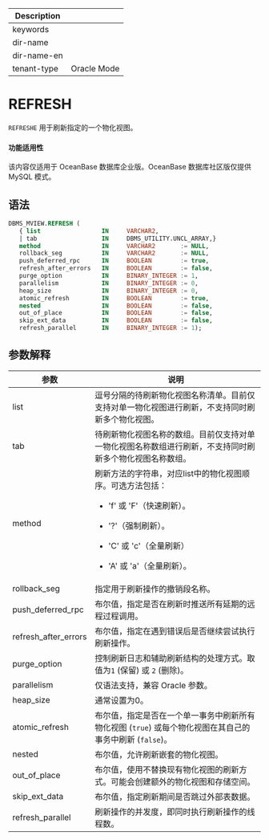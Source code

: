 | Description   |                 |
|---------------|-----------------|
| keywords      |                 |
| dir-name      |                 |
| dir-name-en   |                 |
| tenant-type   | Oracle Mode     |

# REFRESH

`REFRESHE` 用于刷新指定的一个物化视图。

<main id="notice" >
  <h4>功能适用性</h4>
  <p>该内容仅适用于 OceanBase 数据库企业版。OceanBase 数据库社区版仅提供 MySQL 模式。</p>
</main>

## 语法

```sql
DBMS_MVIEW.REFRESH (
   { list                 IN     VARCHAR2,
   | tab                  IN     DBMS_UTILITY.UNCL_ARRAY,}
   method                 IN     VARCHAR2       := NULL,
   rollback_seg           IN     VARCHAR2       := NULL,
   push_deferred_rpc      IN     BOOLEAN        := true,
   refresh_after_errors   IN     BOOLEAN        := false,
   purge_option           IN     BINARY_INTEGER := 1,
   parallelism            IN     BINARY_INTEGER := 0,
   heap_size              IN     BINARY_INTEGER := 0,
   atomic_refresh         IN     BOOLEAN        := true,
   nested                 IN     BOOLEAN        := false,
   out_of_place           IN     BOOLEAN        := false,
   skip_ext_data   	      IN     BOOLEAN        := false,
   refresh_parallel       IN     BINARY_INTEGER := 1);
```

## 参数解释

| **参数**                | **说明**                                                                                                      |
|----------------------|-----------------------------------------------------------------------------------------------------------|
| list         | 逗号分隔的待刷新物化视图名称清单。目前仅支持对单一物化视图进行刷新，不支持同时刷新多个物化视图。                |
| tab          | 待刷新物化视图名称的数组。目前仅支持对单一物化视图名称数组进行刷新，不支持同时刷新多个物化视图名称数组。          |
| method       | 刷新方法的字符串，对应list中的物化视图顺序。可选方法包括：<ul><li>'f' 或 'F'（快速刷新）。</ul></li> <ul><li>'?'（强制刷新）。</ul></li> <ul><li>'C' 或 'c'（全量刷新）</ul></li> <ul><li> 'A' 或 'a'（全量刷新）。</ul></li>  |
| rollback_seg      | 指定用于刷新操作的撤销段名称。     |
| push_deferred_rpc  | 布尔值，指定是否在刷新时推送所有延期的远程过程调用。                                                       |
| refresh_after_errors | 布尔值，指定在遇到错误后是否继续尝试执行刷新操作。                                                         |
| purge_option      | 控制刷新日志和辅助刷新结构的处理方式。取值为`1` (保留) 或 `2` (删除)。                                       |
| parallelism      | 仅语法支持，兼容 Oracle 参数。                                                             |
| heap_size          | 通常设置为0。                                                                                |
| atomic_refresh     | 布尔值，指定是否在一个单一事务中刷新所有物化视图 (`true`) 或每个物化视图在其自己的事务中刷新 (`false`)。     |
| nested          | 布尔值，允许刷新嵌套的物化视图。                                                                           |
| out_of_place       | 布尔值，使用不替换现有物化视图的刷新方式。可能会创建额外的物化视图和存储空间。                               |
| skip_ext_data      | 布尔值，指定刷新期间是否跳过外部表数据。                                                                   |
|refresh_parallel |刷新操作的并发度，即同时执行刷新操作的线程数。|
